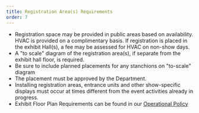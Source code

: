 ```yaml
---
title: Registration Area(s) Requirements
order: 7
---
```


- Registration space may be provided in public areas based on availability. HVAC is provided on a complimentary basis. If registration is placed in the exhibit Hall(s), a fee may be assessed for HVAC on non-show days.
- A "to scale" diagram of the registration area(s), if separate from the exhibit hall floor, is required.
- Be sure to include planned placements for any stanchions on "to-scale" diagram
- The placement must be approved by the Department.
- Installing registration areas, entrance units and other show-specific displays must occur at times different from the event activities already in progress.
- Exhibit Floor Plan Requirements can be found in our [Operational Policy](https://ops.austinconventioncenter.com/exhibits)
